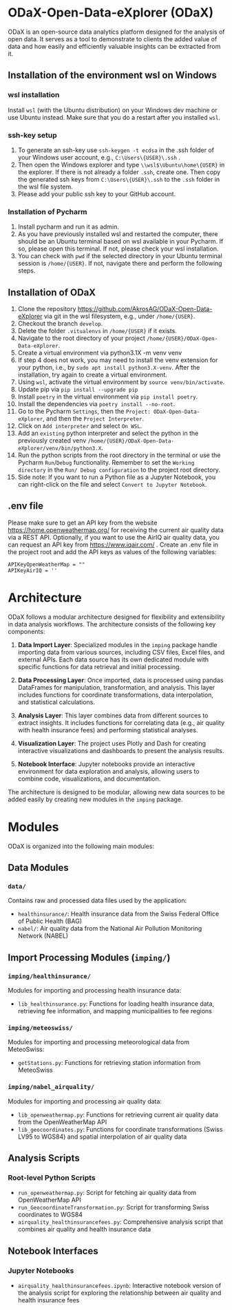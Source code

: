 # ODaX-Open-Data-eXplorer (ODaX)
ODaX is an open-source data analytics platform designed for the analysis of open data.
It serves as a tool to demonstrate to clients the added value of data and how easily and efficiently valuable insights can be extracted from it.

## Installation of the environment wsl on Windows
### wsl installation
Install ```wsl``` (with the Ubuntu distribution) on your Windows dev machine or use Ubuntu instead. Make sure that you do a restart after you installed ```wsl```.

### ssh-key setup
1) To generate an ssh-key use ```ssh-keygen -t ecdsa``` in the .ssh folder of your Windows user account, e.g., ```C:\Users\{USER}\.ssh``` .
2) Then open the Windows explorer and type ```\\wsl$\Ubuntu\home\{USER}``` in the explorer. If there is not already a folder ```.ssh```, create one. Then copy the generated ssh keys from ```C:\Users\{USER}\.ssh``` to the ```.ssh``` folder in the wsl file system. 
3) Please add your public ssh key to your GitHub account.

### Installation of Pycharm
1) Install pycharm and run it as admin.
2) As you have previously installed wsl and restarted the computer, there should be an Ubuntu terminal based on wsl available in your Pycharm. If so, please open this terminal. If not, please check your wsl installation.
3) You can check with ```pwd``` if the selected directory in your Ubuntu terminal session is ```/home/{USER}```. If not, navigate there and perform the following steps.

## Installation of ODaX
1) Clone the repository https://github.com/AkrosAG/ODaX-Open-Data-eXplorer via git in the wsl filesystem, e.g., under ```/home/{USER}```.
2) Checkout the branch ```develop```.
3) Delete the folder ```.vitualenvs``` in ```/home/{USER}``` if it exists.
4) Navigate to the root directory of your project ```/home/{USER}/ODaX-Open-Data-eXplorer```.
5) Create a virtual environment via python3.1X -m venv venv
6) If step 4 does not work, you may need to install the venv extension for your python, i.e., by ```sudo apt install python3.X-venv```. After the installation, try again to create a virtual environment.
7) Using ```wsl```, activate the virtual environment by ```source venv/bin/activate```.
8) Update pip via ```pip install --upgrade pip```
9) Install ```poetry``` in the virtual environment via ```pip install poetry```.
10) Install the dependencies via ```poetry install --no-root```.
11) Go to the Pycharm ```Settings```, then the ```Project: ODaX-Open-Data-eXplorer```, and then the ```Project Interpreter```.
12) Click on ```Add interpreter``` and select ```On WSL```.
13) Add an ```existing``` python interpreter and select the python in the previously created venv ```/home/{USER}/ODaX-Open-Data-eXplorer/venv/bin/python3.X```.
14) Run the python scripts from the root directory in the terminal or use the Pycharm ```Run```/```Debug``` functionality. Remember to set the ```Working directory``` in the ```Run/ Debug configuration``` to the project root directory.
15) Side note: If you want to run a Python file as a Jupyter Notebook, you can right-click on the file and select ```Convert to Jupyter Notebook```.

## .env file
Please make sure to get an API key from the website https://home.openweathermap.org/ for receiving the current air quality data via a REST API. Optionally, if you want to use the AirIQ air quality data, you can request an API key from  https://www.iqair.com/ . 
Create an .env file in the project root and add the API keys as values of the following variables:
```
APIKeyOpenWeatherMap = ""
APIKeyAirIQ = ''
```


# Architecture

ODaX follows a modular architecture designed for flexibility and extensibility in data analysis workflows. The architecture consists of the following key components:

1. **Data Import Layer**: Specialized modules in the `imping` package handle importing data from various sources, including CSV files, Excel files, and external APIs. Each data source has its own dedicated module with specific functions for data retrieval and initial processing.

2. **Data Processing Layer**: Once imported, data is processed using pandas DataFrames for manipulation, transformation, and analysis. This layer includes functions for coordinate transformations, data interpolation, and statistical calculations.

3. **Analysis Layer**: This layer combines data from different sources to extract insights. It includes functions for correlating data (e.g., air quality with health insurance fees) and performing statistical analyses.

4. **Visualization Layer**: The project uses Plotly and Dash for creating interactive visualizations and dashboards to present the analysis results.

5. **Notebook Interface**: Jupyter notebooks provide an interactive environment for data exploration and analysis, allowing users to combine code, visualizations, and documentation.

The architecture is designed to be modular, allowing new data sources to be added easily by creating new modules in the `imping` package.

# Modules

ODaX is organized into the following main modules:

## Data Modules

### `data/`
Contains raw and processed data files used by the application:
- `healthinsurance/`: Health insurance data from the Swiss Federal Office of Public Health (BAG)
- `nabel/`: Air quality data from the National Air Pollution Monitoring Network (NABEL)

## Import Processing Modules (`imping/`)

### `imping/healthinsurance/`
Modules for importing and processing health insurance data:
- `lib_healthinsurance.py`: Functions for loading health insurance data, retrieving fee information, and mapping municipalities to fee regions

### `imping/meteoswiss/`
Modules for importing and processing meteorological data from MeteoSwiss:
- `getStations.py`: Functions for retrieving station information from MeteoSwiss

### `imping/nabel_airquality/`
Modules for importing and processing air quality data:
- `lib_openweathermap.py`: Functions for retrieving current air quality data from the OpenWeatherMap API
- `lib_geocoordinates.py`: Functions for coordinate transformations (Swiss LV95 to WGS84) and spatial interpolation of air quality data

## Analysis Scripts

### Root-level Python Scripts
- `run_openweathermap.py`: Script for fetching air quality data from OpenWeatherMap API
- `run_GeocoordinateTransformation.py`: Script for transforming Swiss coordinates to WGS84
- `airquality_healthinsurancefees.py`: Comprehensive analysis script that combines air quality and health insurance data

## Notebook Interfaces

### Jupyter Notebooks
- `airquality_healthinsurancefees.ipynb`: Interactive notebook version of the analysis script for exploring the relationship between air quality and health insurance fees

